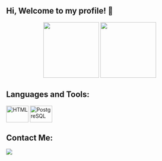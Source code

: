 ## Hi, Welcome to my profile! 👋
<div align="center">
    <a href="https://github.com/DaviTorelli"></a>
    <img height="150em" src="https://github-readme-stats.vercel.app/api?username=DaviTorelli&show_icons=true&theme=tokyonight&include_all_commits=true&count_private=true">
    <img height="150em" src="https://github-readme-stats.vercel.app/api/top-langs/?username=DaviTorelli&layout=compact&langs_count=4&theme=tokyonight">
</div>


## Languages and Tools:
<div style="display: inline_block">
    <img align="center" alt="HTML" height="45" width="60" src="https://cdn.jsdelivr.net/gh/devicons/devicon/icons/html5/html5-plain.svg" />
    <img align="center" alt="PostgreSQL" height="45" width="60" src="https://cdn.jsdelivr.net/gh/devicons/devicon/icons/postgresql/postgresql-original.svg">
</div>

## Contact Me:
<div>
  <a href="mailto:davitorelli@outlook.com"><img src="https://img.shields.io/badge/Gmail-D14836?style=for-the-badge&logo=gmail&logoColor=white" target="_blank"></a>
  <a href="https://www.linkedin.com/in/davitorelli/" target="_blank" rel="noopener noreferrer"><img src="https://img.shields.io/badge/LinkedIn-0077B5?style=for-the-badge&logo=linkedin&logoColor=white" target="_blank></a> 
</div>
